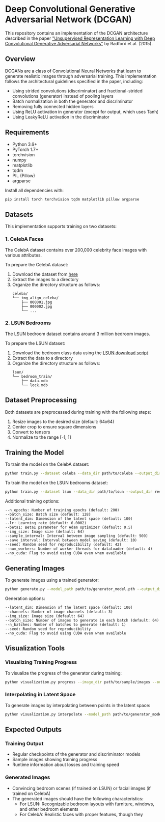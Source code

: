 # Deep Convolutional Generative Adversarial Network (DCGAN)

This repository contains an implementation of the DCGAN architecture described in the paper ["Unsupervised Representation Learning with Deep Convolutional Generative Adversarial Networks"](https://arxiv.org/abs/1511.06434) by Radford et al. (2015).

## Overview

DCGANs are a class of Convolutional Neural Networks that learn to generate realistic images through adversarial training. This implementation follows the architectural guidelines specified in the paper, including:

- Using strided convolutions (discriminator) and fractional-strided convolutions (generator) instead of pooling layers
- Batch normalization in both the generator and discriminator
- Removing fully connected hidden layers
- Using ReLU activation in generator (except for output, which uses Tanh)
- Using LeakyReLU activation in the discriminator

## Requirements

- Python 3.6+
- PyTorch 1.7+
- torchvision
- numpy
- matplotlib
- tqdm
- PIL (Pillow)
- argparse

Install all dependencies with:

```bash
pip install torch torchvision tqdm matplotlib pillow argparse
```

## Datasets

This implementation supports training on two datasets:

### 1. CelebA Faces

The CelebA dataset contains over 200,000 celebrity face images with various attributes.

To prepare the CelebA dataset:
1. Download the dataset from [here](https://mmlab.ie.cuhk.edu.hk/projects/CelebA.html)
2. Extract the images to a directory
3. Organize the directory structure as follows:
   ```
   celeba/
   └── img_align_celeba/
       ├── 000001.jpg
       ├── 000002.jpg
       └── ...
   ```

### 2. LSUN Bedrooms

The LSUN bedroom dataset contains around 3 million bedroom images.

To prepare the LSUN dataset:
1. Download the bedroom class data using the [LSUN download script](https://github.com/fyu/lsun)
2. Extract the data to a directory
3. Organize the directory structure as follows:
   ```
   lsun/
   └── bedroom_train/
       ├── data.mdb
       └── lock.mdb
   ```

## Dataset Preprocessing

Both datasets are preprocessed during training with the following steps:
1. Resize images to the desired size (default: 64x64)
2. Center crop to ensure square dimensions
3. Convert to tensors
4. Normalize to the range [-1, 1]

## Training the Model

To train the model on the CelebA dataset:

```bash
python train.py --dataset celeba --data_dir path/to/celeba --output_dir results_celeba
```

To train the model on the LSUN bedrooms dataset:

```bash
python train.py --dataset lsun --data_dir path/to/lsun --output_dir results_lsun
```

Additional training options:
```
--n_epochs: Number of training epochs (default: 200)
--batch_size: Batch size (default: 128)
--latent_dim: Dimension of the latent space (default: 100)
--lr: Learning rate (default: 0.0002)
--beta1: Beta1 parameter for Adam optimizer (default: 0.5)
--img_size: Image size (default: 64)
--sample_interval: Interval between image sampling (default: 500)
--save_interval: Interval between model saving (default: 10)
--seed: Random seed for reproducibility (default: 42)
--num_workers: Number of worker threads for dataloader (default: 4)
--no_cuda: Flag to avoid using CUDA even when available
```

## Generating Images

To generate images using a trained generator:

```bash
python generate.py --model_path path/to/generator_model.pth --output_dir generated_images
```

Generation options:
```
--latent_dim: Dimension of the latent space (default: 100)
--channels: Number of image channels (default: 3)
--img_size: Image size (default: 64)
--batch_size: Number of images to generate in each batch (default: 64)
--n_batches: Number of batches to generate (default: 1)
--seed: Random seed for reproducibility
--no_cuda: Flag to avoid using CUDA even when available
```

## Visualization Tools

### Visualizing Training Progress

To visualize the progress of the generator during training:

```bash
python visualization.py progress --image_dir path/to/sample/images --output_path progress.png
```

### Interpolating in Latent Space

To generate images by interpolating between points in the latent space:

```bash
python visualization.py interpolate --model_path path/to/generator_model.pth --output_path interpolation.png
```

## Expected Outputs

### Training Output
- Regular checkpoints of the generator and discriminator models
- Sample images showing training progress
- Runtime information about losses and training speed

### Generated Images
- Convincing bedroom scenes (if trained on LSUN) or facial images (if trained on CelebA)
- The generated images should have the following characteristics:
  - For LSUN: Recognizable bedroom layouts with furniture, windows, and other bedroom elements
  - For CelebA: Realistic faces with proper features, though they
